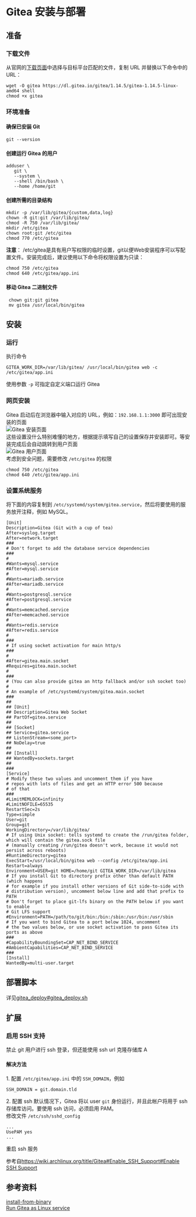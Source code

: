 # Gitea 安装与部署

## 准备

### 下载文件

从官网的[下载页面](https://dl.gitea.io/gitea/)中选择与目标平台匹配的文件，复制
URL 并替换以下命令中的 URL：
``` shell
wget -O gitea https://dl.gitea.io/gitea/1.14.5/gitea-1.14.5-linux-amd64 shell
chmod +x gitea
```

### 环境准备
#### 确保已安装 Git
``` shell
git --version
```
#### 创建运行 Gitea 的用户
``` shell
adduser \
   git \
   --system \
   --shell /bin/bash \
   --home /home/git
```
#### 创建所需的目录结构
``` shell
mkdir -p /var/lib/gitea/{custom,data,log}
chown -R git:git /var/lib/gitea/
chmod -R 750 /var/lib/gitea/
mkdir /etc/gitea
chown root:git /etc/gitea
chmod 770 /etc/gitea
``` 
**注意**：
/etc/gitea是具有用户写权限的临时设置，git以便Web安装程序可以写配置文件。安装完成后，建议使用以下命令将权限设置为只读：
``` shell
chmod 750 /etc/gitea
chmod 640 /etc/gitea/app.ini
```
#### 移动 Gitea 二进制文件
``` shell
 chown git:git gitea
 mv gitea /usr/local/bin/gitea
```

## 安装
### 运行
执行命令
``` shell
GITEA_WORK_DIR=/var/lib/gitea/ /usr/local/bin/gitea web -c /etc/gitea/app.ini
```
使用参数 `-p` 可指定自定义端口运行 Gitea

### 网页安装
Gitea 启动后在浏览器中输入对应的 URL，例如：`192.168.1.1:3000`
即可出现安装的页面  
![Gitea 安装页面](https://raw.githubusercontent.com/coderqs/wiki_img/master/%E5%B7%A5%E5%85%B7/%E7%BC%96%E7%A8%8B%E5%B7%A5%E5%85%B7/%E7%89%88%E6%9C%AC%E6%8E%A7%E5%88%B6/gitea/gitea_%E5%AE%89%E8%A3%85%E7%95%8C%E9%9D%A2.png)  
这些设置没什么特别难懂的地方，根据提示填写自己的设置保存并安装即可。等安装完成后会自动跳转到用户页面  
![Gitea 用户页面](https://raw.githubusercontent.com/coderqs/wiki_img/master/%E5%B7%A5%E5%85%B7/%E7%BC%96%E7%A8%8B%E5%B7%A5%E5%85%B7/%E7%89%88%E6%9C%AC%E6%8E%A7%E5%88%B6/gitea/gitea_%E7%94%A8%E6%88%B7%E9%A1%B5%E9%9D%A2.png)  
考虑到安全问题，需要修改 `/etc/gitea` 的权限
``` shell
chmod 750 /etc/gitea
chmod 640 /etc/gitea/app.ini
```
### 设置系统服务

将下面的内容复制到
`/etc/systemd/system/gitea.service`，然后将要使用的服务放开注释，例如
MySQL。
``` service
[Unit]
Description=Gitea (Git with a cup of tea)
After=syslog.target
After=network.target
###
# Don't forget to add the database service dependencies
###
#
#Wants=mysql.service
#After=mysql.service
#
#Wants=mariadb.service
#After=mariadb.service
#
#Wants=postgresql.service
#After=postgresql.service
#
#Wants=memcached.service
#After=memcached.service
#
#Wants=redis.service
#After=redis.service
#
###
# If using socket activation for main http/s
###
#
#After=gitea.main.socket
#Requires=gitea.main.socket
#
###
# (You can also provide gitea an http fallback and/or ssh socket too)
#
# An example of /etc/systemd/system/gitea.main.socket
###
##
## [Unit]
## Description=Gitea Web Socket
## PartOf=gitea.service
##
## [Socket]
## Service=gitea.service
## ListenStream=<some_port>
## NoDelay=true
##
## [Install]
## WantedBy=sockets.target
##
###
[Service]
# Modify these two values and uncomment them if you have
# repos with lots of files and get an HTTP error 500 because
# of that
###
#LimitMEMLOCK=infinity
#LimitNOFILE=65535
RestartSec=2s
Type=simple
User=git
Group=git
WorkingDirectory=/var/lib/gitea/
# If using Unix socket: tells systemd to create the /run/gitea folder, which will contain the gitea.sock file
# (manually creating /run/gitea doesn't work, because it would not persist across reboots)
#RuntimeDirectory=gitea
ExecStart=/usr/local/bin/gitea web --config /etc/gitea/app.ini
Restart=always
Environment=USER=git HOME=/home/git GITEA_WORK_DIR=/var/lib/gitea
# If you install Git to directory prefix other than default PATH (which happens
# for example if you install other versions of Git side-to-side with
# distribution version), uncomment below line and add that prefix to PATH
# Don't forget to place git-lfs binary on the PATH below if you want to enable
# Git LFS support
#Environment=PATH=/path/to/git/bin:/bin:/sbin:/usr/bin:/usr/sbin
# If you want to bind Gitea to a port below 1024, uncomment
# the two values below, or use socket activation to pass Gitea its ports as above
###
#CapabilityBoundingSet=CAP_NET_BIND_SERVICE
#AmbientCapabilities=CAP_NET_BIND_SERVICE
###
[Install]
WantedBy=multi-user.target
```
## 部署脚本
详见[gitea_deploy#gitea_deploy.sh](/脚本管理/gitea_deploy#gitea_deploy.sh)

## 扩展
### 启用 SSH 支持
禁止 git 用户进行 ssh 登录，但还能使用 ssh url 克隆存储库 A

#### 解决方法
1\. 配置 `/etc/gitea/app.ini` 中的 `SSH_DOMAIN`，例如
``` shell
SSH_DOMAIN = git.domain.tld
```
2\. 配置 ssh 默认情况下，Gitea 将以 user `git`
身份运行，并且此帐户将用于 ssh 存储库访问。要使用 ssh 访问，必须启用
PAM。  
修改文件 `/etc/ssh/sshd_config`
``` shell
...
UsePAM yes
...
```
重启 ssh 服务  

参考自[https://wiki.archlinux.org/title/Gitea#Enable_SSH_Support#Enable SSH Support](https://wiki.archlinux.org/title/Gitea#Enable_SSH_Support#Enable%20SSH%20Support)

## 参考资料
[install-from-binary](https://docs.gitea.io/en-us/install-from-binary/)  
[Run Gitea as Linux service](https://docs.gitea.io/en-us/linux-service/)  
